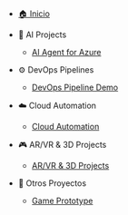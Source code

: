 
* [🏠 Inicio](/)

* 🤖 AI Projects
  * [AI Agent for Azure](projects/ai-agent-azure.md)

* ⚙️ DevOps Pipelines
  * [DevOps Pipeline Demo](projects/devops-pipeline.md)

* ☁️ Cloud Automation
  * [Cloud Automation](projects/cloud-automation.md)

* 🎮 AR/VR & 3D Projects
  * [AR/VR & 3D Projects](projects/r3d-projects.md)   

* 🧩 Otros Proyectos
  * [Game Prototype](projects/dev-prototypes.md)



